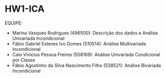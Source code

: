 # HW1-ICA
EQUIPE:
- Marina Vasques Rodrigues (496500): Descrição dos dados e Análise Univariada Incondicional
- Fábio Gabriel Esteves Ivo Gomes (510514): Análise Multivariada Incondicional
- Caio Vinícius Pessoa Freires (558169): Análise Univariada Condicional por Classe
- Fábio Agostinho da Silva Nascimento Filho (538521): Análise Bivariada Incondicional

  
